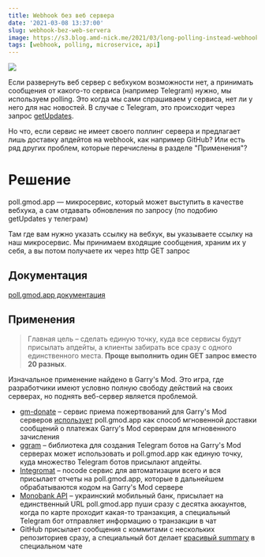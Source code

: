 ```yaml
---
title: Webhook без веб сервера
date: '2021-03-08 13:37:00'
slug: webhook-bez-web-servera
image: https://s3.blog.amd-nick.me/2021/03/long-polling-instead-webhook.jpg
tags: [webhook, polling, microservice, api]
---
```


![](https://s3.blog.amd-nick.me/2021/03/long-polling-instead-webhook.jpg)

Если развернуть веб сервер с вебхуком возможности нет, а принимать сообщения от какого-то сервиса (например Telegram) нужно, мы используем polling. Это когда мы сами спрашиваем у сервиса, нет ли у него для нас новостей. В случае с Telegram, это происходит через запрос [getUpdates](https://core.telegram.org/bots/api#getupdates).

Но что, если сервис не имеет своего поллинг сервера и предлагает лишь доставку апдейтов на webhook, как например GitHub? Или есть ряд других проблем, которые перечислены в разделе "Применения"?

<!--truncate-->

# Решение

poll.gmod.app — микросервис, который может выступить в качестве вебхука, а сам отдавать обновления по запросу (по подобию getUpdates у телеграм)

Там где вам нужно указать ссылку на вебхук, вы указываете ссылку на наш микросервис. Мы принимаем входящие сообщения, храним их у себя, а вы потом получаете их через http GET запрос

## Документация

<!-- ![](https://s3.blog.amd-nick.me/2021/11/poll-gmod-app-docs.jpg) -->
[poll.gmod.app документация](2021-11-15-poll-gmod-app-docs.md)

## Применения

> Главная цель – сделать единую точку, куда все сервисы будут присылать апдейты, а клиенты забирать все сразу с одного единственного места. **Проще выполнить один GET запрос вместо 20 разных**.

Изначальное применение найдено в Garry's Mod. Это игра, где разработчики имеют условно полную свободу действий на своих серверах, но поднять веб-сервер является проблемой.

- [gm-donate](https://gm-donate.ru) – сервис приема пожертвований для Garry's Mod серверов [использует](https://github.com/GM-DONATE/IGS/tree/main/addons/igs-core/lua/igs/modules/pushes) poll.gmod.app как способ мгновенной доставки сообщений о платежах Garry's Mod серверам для мгновенного зачисления
- [ggram](https://git.io/ggram) – библиотека для создания Telegram ботов на Garry's Mod серверах может использовать и poll.gmod.app как единую точку, куда множество Telegram ботов присылают апдейты.
- [Integromat](http://integromat.com) – nocode сервис для автоматизации всего и вся присылает отчеты на poll.gmod.app, которые в дальнейшем обрабатываются кодом на Garry's Mod сервере
- [Monobank API](https://api.monobank.ua/docs/) – украинский мобильный банк, присылает на единственный URL poll.gmod.app пуши сразу с десятка аккаунтов, когда по карте проходит какая-то транзакция, а специальный Telegram бот отправляет информацию о транзакции в чат
- GitHub присылает сообщения с коммитами с нескольких репозиториев сразу, а специальный бот делает [красивый summary](https://img.qweqwe.ovh/1636912086234.png) в специальном чате
